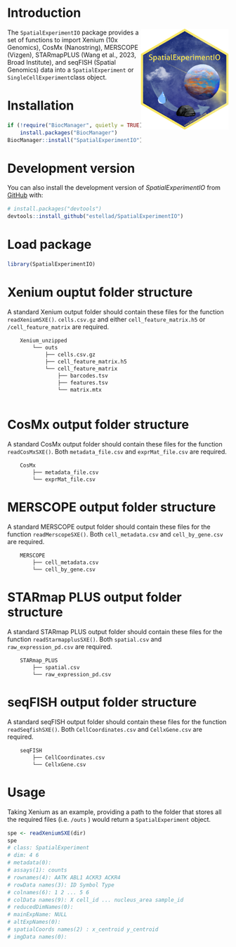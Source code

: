 # Introduction

<img src="inst/extdata/SpatialExperimentIO.png" width="200" align="right"/>

The `SpatialExperimentIO` package provides a set of functions to import Xenium (10x Genomics), CosMx (Nanostring), MERSCOPE (Vizgen), STARmapPLUS (Wang et al., 2023, Broad Institute), and seqFISH (Spatial Genomics) data into a `SpatialExperiment` or `SingleCellExperiment`class object.

# Installation

``` r
if (!require("BiocManager", quietly = TRUE))
    install.packages("BiocManager")
BiocManager::install("SpatialExperimentIO")
```

# Development version

You can also install the development version of *SpatialExperimentIO* from [GitHub](https://github.com/estellad/SpatialExperimentIO) with:

``` r
# install.packages("devtools")
devtools::install_github("estellad/SpatialExperimentIO")
```

# Load package

``` r
library(SpatialExperimentIO)
```

# Xenium ouptut folder structure

A standard Xenium output folder should contain these files for the function `readXeniumSXE()`. `cells.csv.gz` and either `cell_feature_matrix.h5` or `/cell_feature_matrix` are required.

```         
    Xenium_unzipped
        └── outs 
            ├── cells.csv.gz 
            ├── cell_feature_matrix.h5 
            └── cell_feature_matrix 
                ├── barcodes.tsv 
                ├── features.tsv 
                └── matrix.mtx
    
```

# CosMx output folder structure

A standard CosMx output folder should contain these files for the function `readCosMxSXE()`. Both `metadata_file.csv` and `exprMat_file.csv` are required.

```         
    CosMx 
        ├── metadata_file.csv 
        └── exprMat_file.csv
```

# MERSCOPE output folder structure

A standard MERSCOPE output folder should contain these files for the function `readMerscopeSXE()`. Both `cell_metadata.csv` and `cell_by_gene.csv` are required.

```         
    MERSCOPE 
        ├── cell_metadata.csv 
        └── cell_by_gene.csv
```

# STARmap PLUS output folder structure

A standard STARmap PLUS output folder should contain these files for the function `readStarmapplusSXE()`. Both `spatial.csv` and `raw_expression_pd.csv` are required.

```         
    STARmap_PLUS 
        ├── spatial.csv 
        └── raw_expression_pd.csv
```

# seqFISH output folder structure

A standard seqFISH output folder should contain these files for the function `readSeqfishSXE()`. Both `CellCoordinates.csv` and `CellxGene.csv` are required.

```         
    seqFISH 
        ├── CellCoordinates.csv 
        └── CellxGene.csv
```

# Usage

Taking Xenium as an example, providing a path to the folder that stores all the required files (i.e. `/outs` ) would return a `SpatialExperiment` object.

``` r
spe <- readXeniumSXE(dir)
spe
# class: SpatialExperiment 
# dim: 4 6 
# metadata(0):
# assays(1): counts
# rownames(4): AATK ABL1 ACKR3 ACKR4
# rowData names(3): ID Symbol Type
# colnames(6): 1 2 ... 5 6
# colData names(9): X cell_id ... nucleus_area sample_id
# reducedDimNames(0):
# mainExpName: NULL
# altExpNames(0):
# spatialCoords names(2) : x_centroid y_centroid
# imgData names(0):
```
